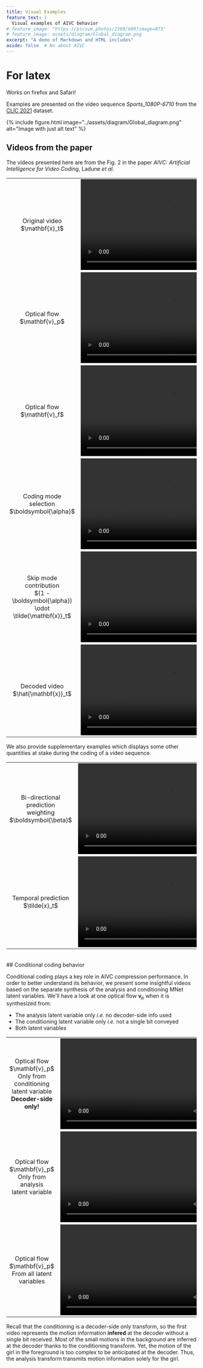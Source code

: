 ```yaml
---
title: Visual Examples
feature_text: |
  Visual examples of AIVC behavior
# feature_image: "https://picsum.photos/2560/600?image=873"
# feature_image: assets/diagram/Global_diagram.png
excerpt: "A demo of Markdown and HTML includes"
aside: false  # No about AIVC
---
```


# For latex

<!-- Load with https! Or it does not work -->
<script type="text/x-mathjax-config">
  MathJax.Hub.Config({tex2jax: {inlineMath: [['$','$'], ['\\(','\\)']]}});
</script>
<script type="text/javascript"
  src="https://cdnjs.cloudflare.com/ajax/libs/mathjax/2.7.1/MathJax.js?config=TeX-AMS-MML_HTMLorMML">
</script>

Works on firefox and Safari!

Examples are presented on the video sequence *Sports_1080P-6710* from the
[CLIC 2021](http://clic.compression.cc/2021/) dataset.

{% include figure.html image="../assets/diagram/Global_diagram.png" alt="Image with just alt text" %}


## Videos from the paper

The videos presented here are from the Fig. 2 in the paper *AIVC: Artificial
Intelligence for Video Coding*, Ladune *et al.*

<div>
  <table>
    <tr>
      <td>
        <div style="text-align: center">Original video $\mathbf{x}_t$ </div>
      </td>
      <td>
        <video height="240" autoplay loop>
          <source src="../assets/videos/rawframe_even_pad.mp4" type="video/mp4">
        </video>
      </td>
    </tr>
    <tr>
      <td>
        <div style="text-align: center">Optical flow $\mathbf{v}_p$ </div>
      </td>
      <td>
        <video height="240" autoplay loop>
          <source src="../assets/videos/vprev_all_even_pad.mp4" type="video/mp4">
        </video>
      </td>
    </tr>
    <tr>
      <td>
        <div style="text-align: center">Optical flow $\mathbf{v}_f$ </div>
      </td>
      <td>
        <video height="240" autoplay loop>
          <source src="../assets/videos/vnext_all_even_pad.mp4" type="video/mp4">
        </video>
      </td>
    </tr>
    <tr>
      <td>
        <div style="text-align: center">Coding mode </div>
        <div style="text-align: center">selection $\boldsymbol{\alpha}$</div>
      </td>
      <td>
        <video height="240" autoplay loop>
          <source src="../assets/videos/alpha_all_even_pad.mp4" type="video/mp4">
        </video>
      </td>
    </tr>
    <tr>
      <td>
        <div style="text-align: center">Skip mode contribution</div>
        <div style="text-align: center">$(1 - \boldsymbol{\alpha}) \odot \tilde{\mathbf{x}}_t$ </div>
      </td>
      <td>
        <video height="240" autoplay loop>
          <source src="../assets/videos/skippart_even_pad.mp4" type="video/mp4">
        </video>
      </td>
    </tr>
    <tr>
      <td>
        <div style="text-align: center">Decoded video $\hat{\mathbf{x}}_t$ </div>
      </td>
      <td>
        <video height="240" autoplay loop>
          <source src="../assets/videos/outframe_even_pad.mp4" type="video/mp4">
        </video>
      </td>
    </tr>
  </table>
</div>

We also provide supplementary examples which displays some other quantities at
stake during the coding of a video sequence.

<div>
  <table>
    <tr>
      <td>
        <div style="text-align: center">Bi-directional prediction </div>
        <div style="text-align: center">weighting $\boldsymbol{\beta}$</div>
      </td>
      <td>
        <video height="240" autoplay loop>
          <source src="../assets/videos/beta_all_even_pad.mp4" type="video/mp4">
        </video>
      </td>
    </tr>
    <tr>
      <td>
        <div style="text-align: center">Temporal prediction</div>
        <div style="text-align: center">$\tilde{x}_t$ </div>
      </td>
      <td>
        <video height="240" autoplay loop>
          <source src="../assets/videos/prediction_even_pad.mp4" type="video/mp4">
        </video>
      </td>
    </tr>
  </table>
</div>

<br/>
## Conditional coding behavior

Conditional coding plays a key role in AIVC compression performance. In order to
better understand its behavior, we present some insightful videos based on the
separate synthesis of the analysis and conditioning MNet latent variables. We'll
have a look at one optical flow $\mathbf{v}_p$ when it is synthesized from:

  * The analysis latent variable only *i.e.* no decoder-side info used
  * The conditioning latent variable only *i.e.* not a single bit conveyed
  * Both latent variables


<div>
  <table>
    <tr>
      <td>
        <div style="text-align: center">Optical flow $\mathbf{v}_p$</div>
        <div style="text-align: center">Only from conditioning </div>
        <div style="text-align: center">latent variable</div>
        <div style="text-align: center"><b>Decoder-side only!</b></div>
      </td>
      <td>
        <video height="240" autoplay loop>
          <source src="../assets/videos/vprev_shortcut_even_pad.mp4" type="video/mp4">
        </video>
      </td>
    </tr>
    <tr>
      <td>
        <div style="text-align: center">Optical flow $\mathbf{v}_p$ </div>
        <div style="text-align: center">Only from analysis</div>
        <div style="text-align: center">latent variable </div>
      </td>
      <td>
        <video height="240" autoplay loop>
          <source src="../assets/videos/vprev_sent_even_pad.mp4" type="video/mp4">
        </video>
      </td>
    </tr>
    <tr>
      <td>
        <div style="text-align: center">Optical flow $\mathbf{v}_p$ </div>
        <div style="text-align: center">From all latent variables </div>
      </td>
      <td>
        <video height="240" autoplay loop>
          <source src="../assets/videos/vprev_all_even_pad.mp4" type="video/mp4">
        </video>
      </td>
    </tr>
  </table>
</div>

Recall that the conditioning is a decoder-side only transform, so the first
video represents the motion information **infered** at the decoder without a
single bit received. Most of the small motions in the background are inferred at
the decoder thanks to the conditioning transform. Yet, the motion of the girl in
the foreground is too complex to be anticipated at the decoder. Thus, the
analysis transform transmits motion information solely for the girl.